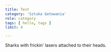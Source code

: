 ```yaml
---
title: Test
category: 'Sztuka Gotowania'
role: category
tags: [ hello, tags ]
limit: 4

---
```

Sharks with frickin' lasers attached to their heads.

